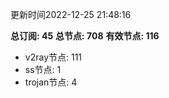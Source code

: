 更新时间2022-12-25 21:48:16

**总订阅: 45**
**总节点: 708**
**有效节点: 116**
- v2ray节点: 111
- ss节点: 1
- trojan节点: 4
